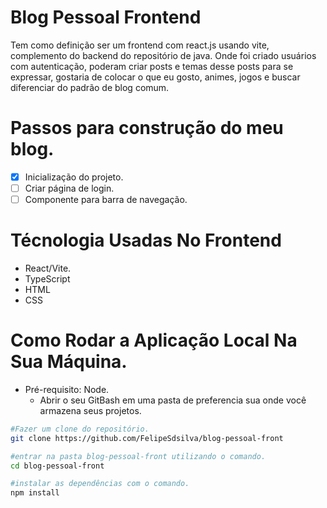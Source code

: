 # Blog Pessoal Frontend

Tem como definição ser um frontend com react.js usando vite, complemento do backend do repositório de java.
Onde foi criado usuários com autenticação, poderam criar posts e temas desse posts para se expressar, gostaria de colocar o que eu gosto, animes, jogos e buscar diferenciar do padrão de blog comum.

# Passos para construção do meu blog.

- [x] Inicialização do projeto.
- [ ] Criar página de login.
- [ ] Componente para barra de navegação.

# Técnologia Usadas No Frontend

- React/Vite.
- TypeScript
- HTML
- CSS

# Como Rodar a Aplicação Local Na Sua Máquina.

- Pré-requisito: Node.
  - Abrir o seu GitBash em uma pasta de preferencia sua onde você armazena seus projetos. 

```bash
#Fazer um clone do repositório.
git clone https://github.com/FelipeSdsilva/blog-pessoal-front

#entrar na pasta blog-pessoal-front utilizando o comando.
cd blog-pessoal-front

#instalar as dependências com o comando.
npm install

